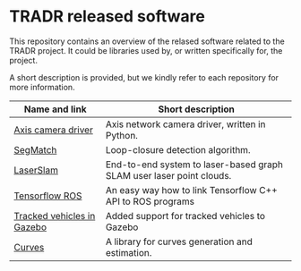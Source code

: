 # TRADR released software
This repository contains an overview of the relased software related to the TRADR project. It could be libraries used by, or written specifically for, the project.

A short description is provided, but we kindly refer to each repository for more information.

| Name and link | Short description |
| --- | --- |
| [Axis camera driver](https://github.com/tradr-project/axis_camera) | Axis network camera driver, written in Python. |
| [SegMatch](https://github.com/ethz-asl/segmatch) | Loop-closure detection algorithm. |
| [LaserSlam](https://github.com/ethz-asl/laser_slam) | End-to-end system to laser-based graph SLAM user laser point clouds. |
| [Tensorflow ROS](https://github.com/tradr-project/tensorflow_ros) | An easy way how to link Tensorflow C++ API to ROS programs |
| [Tracked vehicles in Gazebo](https://bitbucket.org/osrf/gazebo/pull-requests/2652/added-support-for-tracked-vehicles/diff) | Added support for tracked vehicles to Gazebo |
| [Curves](https://github.com/ethz-asl/curves) | A library for curves generation and estimation. |
